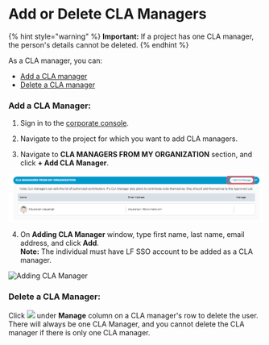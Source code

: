 # Add or Delete CLA Managers

{% hint style="warning" %}
**Important:** If a project has one CLA manager, the person's details cannot be deleted.
{% endhint %}

As a CLA manager, you can:

* [Add a CLA manager](add-or-delete-cla-managers.md#add-a-cla-manager)
* [Delete a CLA manager](add-or-delete-cla-managers.md#delete-a-cla-manager)

### Add a CLA Manager:

1. Sign in to the [corporate console](https://member.lfx.linuxfoundation.org/company/dashboard).

2. Navigate to the project for which you want to add CLA managers.

3. Navigate to **CLA MANAGERS FROM MY ORGANIZATION** section, and click **+ Add CLA Manager**.

![Add CLA Manager](../../.gitbook/assets/add-cla-manager.png)

4. On **Adding CLA Manager** window, type first name, last name, email address, and click **Add**.  
**Note:** The individual must have LF SSO account to be added as a CLA manager.

![Adding CLA Manager](https://gblobscdn.gitbook.com/assets%2F-M2DCN9UgoRgMEkgnLyP%2F-M9WNn7lqBje4DX2Irn-%2F-M9Y1LTmgKwkHVbHABGk%2Fadding%20cla%20manager%20window.png?alt=media&token=0de68199-4f6c-4215-9988-b09f49e0c993)

### Delete a CLA Manager:

Click ![](https://firebasestorage.googleapis.com/v0/b/gitbook-28427.appspot.com/o/assets%2F-M2DCN9UgoRgMEkgnLyP%2F-M9WNn7lqBje4DX2Irn-%2F-M9Y5z1DnSglCZbaXzg0%2Fdelete%20icon.png?alt=media&token=2333c400-d6bf-4c6e-93e9-52d4c00113d9) under **Manage** column on a CLA manager's row to delete the user. There will always be one CLA Manager, and you cannot delete the CLA manager if there is only one CLA manager.


